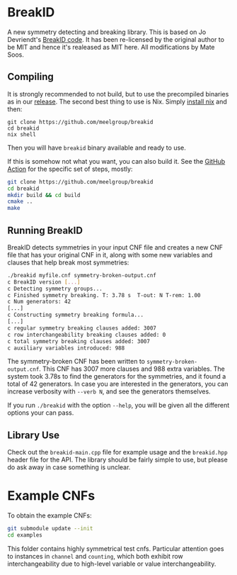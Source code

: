 # BreakID
A new symmetry detecting and breaking library. This is based on Jo Devriendt's
[BreakID code](https://bitbucket.org/krr/breakid/src/master/). It has been
re-licensed by the original author to be MIT and hence it's realeased as MIT
here. All modifications by Mate Soos.

## Compiling
It is strongly recommended to not build, but to use the precompiled
binaries as in our [release](https://github.com/meelgroup/breakid/releases).
The second best thing to use is Nix. Simply [install
nix](https://nixos.org/download/) and then:
```shell
git clone https://github.com/meelgroup/breakid
cd breakid
nix shell
```

Then you will have `breakid` binary available and ready to use.

If this is somehow not what you want, you can also build it. See the [GitHub
Action](https://github.com/meelgroup/breakid/actions/workflows/build.yml) for the
specific set of steps, mostly:
```bash
git clone https://github.com/meelgroup/breakid
cd breakid
mkdir build && cd build
cmake ..
make
```

## Running BreakID
BreakID detects symmetries in your input CNF file and creates a new CNF file
that has your original CNF in it, along with some new variables and clauses
that help break most symmetries:

```bash
./breakid myfile.cnf symmetry-broken-output.cnf
c BreakID version [...]
c Detecting symmetry groups...
c Finished symmetry breaking. T: 3.78 s  T-out: N T-rem: 1.00
c Num generators: 42
[...]
c Constructing symmetry breaking formula...
[...]
c regular symmetry breaking clauses added: 3007
c row interchangeability breaking clauses added: 0
c total symmetry breaking clauses added: 3007
c auxiliary variables introduced: 988
```

The symmetry-broken CNF has been written to `symmetry-broken-output.cnf`. This
CNF has 3007 more clauses and 988 extra variables. The system took 3.78s to
find the generators for the symmetries, and it found a total of 42 generators.
In case you are interested in the generators, you can increase verbosity with
`--verb N`, and see the generators themselves.

If you run `./breakid` with the option `--help`, you will be given all the
different options your can pass.

## Library Use
Check out the `breakid-main.cpp` file for example usage and the `breakid.hpp`
header file for the API. The library should be fairly simple to use, but please do
ask away in case something is unclear.

# Example CNFs
To obtain the example CNFs:
```bash
git submodule update --init
cd examples
```

This folder contains highly symmetrical test cnfs. Particular attention goes to
instances in `channel` and `counting`, which both exhibit row
interchangeability due to high-level variable or value interchangeability.
